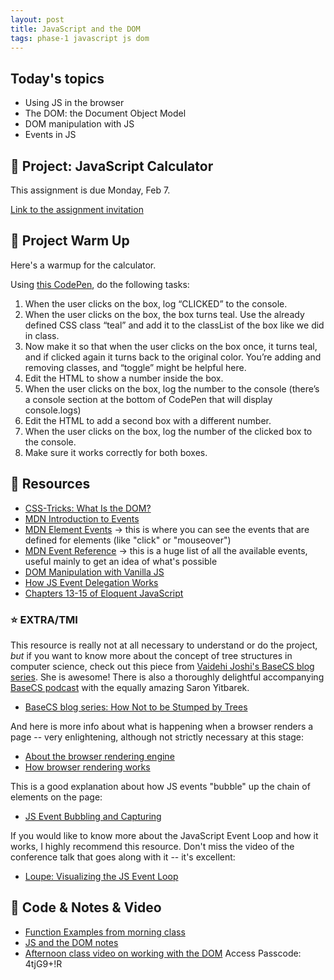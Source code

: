 ```yaml
---
layout: post
title: JavaScript and the DOM
tags: phase-1 javascript js dom
---
```


## Today's topics

- Using JS in the browser
- The DOM: the Document Object Model
- DOM manipulation with JS
- Events in JS

## 🎯 Project: JavaScript Calculator

This assignment is due Monday, Feb 7.

[Link to the assignment invitation](https://classroom.github.com/a/mEE4GJ98)

## 🌊 Project Warm Up

Here's a warmup for the calculator.

Using [this CodePen](https://codepen.io/amygori/pen/PoOzpKx), do the following tasks:

1. When the user clicks on the box, log “CLICKED” to the console.
2. When the user clicks on the box, the box turns teal. Use the already defined CSS class “teal” and add it to the classList of the box like we did in class.
3. Now make it so that when the user clicks on the box once, it turns teal, and if clicked again it turns back to the original color. You’re adding and removing classes, and “toggle” might be helpful here.
4. Edit the HTML to show a number inside the box.
5. When the user clicks on the box, log the number to the console (there’s a console section at the bottom of CodePen that will display console.logs)
6. Edit the HTML to add a second box with a different number.
7. When the user clicks on the box, log the number of the clicked box to the console.
8. Make sure it works correctly for both boxes.

## 🔖 Resources

- [CSS-Tricks: What Is the DOM?](https://css-tricks.com/dom/)
- [MDN Introduction to Events](https://developer.mozilla.org/en-US/docs/Learn/JavaScript/Building_blocks/Events)
- [MDN Element Events](https://developer.mozilla.org/en-US/docs/Web/API/Element#events) -> this is where you can see the events that are defined for elements (like "click" or "mouseover")
- [MDN Event Reference](https://developer.mozilla.org/en-US/docs/Web/Events) -> this is a huge list of all the available events, useful mainly to get an idea of what's possible
- [DOM Manipulation with Vanilla JS](https://www.sitepoint.com/dom-manipulation-vanilla-javascript-no-jquery/)
- [How JS Event Delegation Works](https://davidwalsh.name/event-delegate)
- [Chapters 13-15 of Eloquent JavaScript](https://eloquentjavascript.net/)

### ⭐️ EXTRA/TMI

This resource is really not at all necessary to understand or do the project, _but_ if you want to know more about the concept of tree structures in computer science, check out this piece from [Vaidehi Joshi's BaseCS blog series](https://medium.com/basecs). She is awesome! There is also a thoroughly delightful accompanying [BaseCS podcast](https://www.codenewbie.org/basecs) with the equally amazing Saron Yitbarek.

- [BaseCS blog series: How Not to be Stumped by Trees](https://medium.com/basecs/how-to-not-be-stumped-by-trees-5f36208f68a7)

And here is more info about what is happening when a browser renders a page -- very enlightening, although not strictly necessary at this stage:

- [About the browser rendering engine](https://www.html5rocks.com/en/tutorials/internals/howbrowserswork/#The_rendering_engine)
- [How browser rendering works](https://blog.logrocket.com/how-browser-rendering-works-behind-the-scenes-6782b0e8fb10/)

This is a good explanation about how JS events "bubble" up the chain of elements on the page:

- [JS Event Bubbling and Capturing](https://javascript.info/bubbling-and-capturing)

If you would like to know more about the JavaScript Event Loop and how it works, I highly recommend this resource. Don't miss the video of the conference talk that goes along with it -- it's excellent:

- [Loupe: Visualizing the JS Event Loop](http://latentflip.com/loupe)

## 🦉 Code & Notes & Video

- [Function Examples from morning class](https://github.com/Momentum-Team-11/example-js-functions)
- [JS and the DOM notes](https://github.com/Momentum-Team-11/notes/blob/main/js-dom.md)
- [Afternoon class video on working with the DOM](https://us02web.zoom.us/rec/share/-VUwWMh-TQBavQfDfryAdO53P784x2Xc9W7CFWAbLkiCCvEW3_gYTnZ0JK8twzan.enM9t563iVCE2HnW) Access Passcode: 4tjG9+!R
